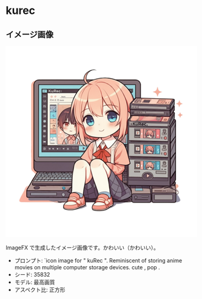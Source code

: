 # kurec

## イメージ画像

![イメージ画像](./img/KuRec-logo.webp)

ImageFX で生成したイメージ画像です。かわいい（かわいい）。

- プロンプト: `icon image for " kuRec ". Reminiscent of storing anime movies on multiple computer storage devices. cute , pop .
- シード: 35832
- モデル: 最高画質
- アスペクト比: 正方形
